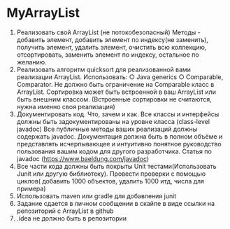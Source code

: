 # MyArrayList
1. Реализовать свой ArrayList (не потокобезопасный) Методы - добавить элемент, добавить элемент по индексу(не заменить), получить элемент, удалить элемент, очистить всю коллекцию, отсортировать, заменить элемент по индексу, остальное по желанию.
2. Реализовать алгоритм quicksort для реализованной вами реализации ArrayList.
   Использовать:
   ○ Java generics
   ○ Comparable, Comparator.
   Не должно быть ограничение на Comparable класс в ArrayList. Сортировка может быть встроенной в ваш ArrayList или быть внешним классом. (Встроенные сортировки не считаются, нужна именно своя реализация)
3. Документировать код. Что, зачем и как.  Все классы и интерфейсы должны быть задокументированы на уровне класса (class-level javadoc) Все публичные методы ваших реализаций должны содержать javadoc.  Документация должна быть в полном объёме и представлять исчерпывающее и интуитивно понятное руководство пользования вашим кодом для другого разработчика. Статья по javadoc  (https://www.baeldung.com/javadoc)
4. Все части кода должны быть покрыты Unit тестами(Использовать Junit или другую библиотеку). Провести проверки с помощью циклов( добавить 1000 объектов, удалить 1000 итд, числа для примера)
5. Использовать maven или gradle для добавления junit
6. Задание сдается в личном сообщении в скайпе в виде ссылки на репозиторий с ArrayList в github
7. .idea не должно быть в репозитории
